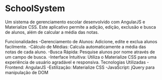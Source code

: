 # SchoolSystem

Um sistema de gerenciamento escolar desenvolvido com AngularJS e Materialize CSS. Este aplicativo permite a adição, edição, exclusão e busca de alunos, além de calcular a média das notas.

Funcionalidades
-Gerenciamento de Alunos: Adicione, edite e exclua alunos facilmente.
-Cálculo de Médias: Calcula automaticamente a média das notas de cada aluno.
-Busca Rápida: Pesquise alunos por nome através de um campo de busca.
-Interface Intuitiva: Utiliza o Materialize CSS para uma experiência de usuário agradável e responsiva.
Tecnologias Utilizadas
-Frontend: AngularJS
-Estilização: Materialize CSS
-JavaScript: jQuery para manipulação de DOM
